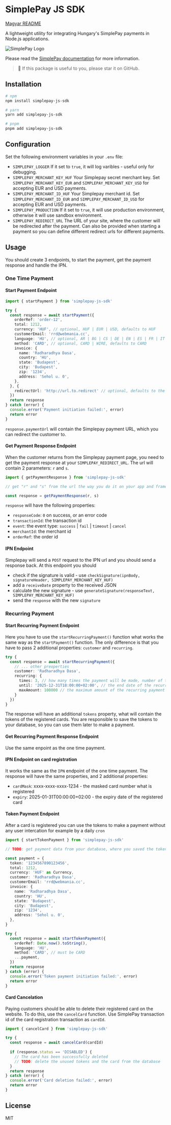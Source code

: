 # SimplePay JS SDK

[Magyar README](README.md)

A lightweight utility for integrating Hungary's SimplePay payments in Node.js applications.

![SimplePay Logo](simplepay_logo.jpg)

Please read the [SimplePay documentation](https://simplepay.hu/fejlesztoknek) for more information.

> 🫵 If this package is useful to you, please star it on GitHub.

## Installation

```bash
# npm
npm install simplepay-js-sdk

# yarn
yarn add simplepay-js-sdk

# pnpm
pnpm add simplepay-js-sdk
```

## Configuration

Set the following environment variables in your `.env` file:

- `SIMPLEPAY_LOGGER` If it set to `true`, it will log varibles - useful only for debugging.
- `SIMPLEPAY_MERCHANT_KEY_HUF` Your Simplepay secret merchant key. Set `SIMPLEPAY_MERCHANT_KEY_EUR` and `SIMPLEPAY_MERCHANT_KEY_USD` for accepting EUR and USD payments.
- `SIMPLEPAY_MERCHANT_ID_HUF` Your Simplepay merchant id. Set `SIMPLEPAY_MERCHANT_ID_EUR` and `SIMPLEPAY_MERCHANT_ID_USD` for accepting EUR and USD payments.
- `SIMPLEPAY_PRODUCTION` If it set to `true`, it will use production environment, otherwise it will use sandbox environment.
- `SIMPLEPAY_REDIRECT_URL` The URL of your site, where the customer will be redirected after the payment. Can also be provided when starting a payment so you can define different redirect urls for different payments.

## Usage

You should create 3 endpoints, to start the payment, get the payment response and handle the IPN.

### One Time Payment

#### Start Payment Endpoint

```typescript
import { startPayment } from 'simplepay-js-sdk'

try {
  const response = await startPayment({
    orderRef: 'order-12',
    total: 1212,
    currency: 'HUF', // optional, HUF | EUR | USD, defaults to HUF
    customerEmail: 'rrd@webmania.cc',
    language: 'HU', // optional, AR | BG | CS | DE | EN | ES | FR | IT | HR | HU | PL | RO | RU | SK | TR | ZH, defaults to HU
    method: 'CARD', // optional, CARD | WIRE, defaults to CARD
    invoice: {
      name: 'Radharadhya Dasa',
      country: 'HU',
      state: 'Budapest',
      city: 'Budapest',
      zip: '1234',
      address: 'Sehol u. 0',
    },
  }, {
    redirectUrl: 'http://url.to.redirect' // optional, defaults to the value of the SIMPLEPAY_REDIRECT_URL environment variable
  })
  return response
} catch (error) {
  console.error('Payment initiation failed:', error)
  return error
}
```

`response.paymentUrl` will contain the Simplepay payment URL, which you can redirect the customer to.

#### Get Payment Response Endpoint

When the customer returns from the Simplepay payment page, you need to get the payment response at your `SIMPLEPAY_REDIRECT_URL`. The url will contain 2 parameters: `r` and `s`.

```typescript
import { getPaymentResponse } from 'simplepay-js-sdk'

// get "r" and "s" from the url the way you do it on your app and framework

const response = getPaymentResponse(r, s)
```

`response` will have the following properties:

- `responseCode`: `0` on success, or an error code
- `transactionId`: the transaction id
- `event`: the event type: `success` | `fail` | `timeout` | `cancel`
- `merchantId`: the merchant id
- `orderRef`: the order id

#### IPN Endpoint

Simplepay will send a `POST` request to the IPN url and you should send a response back.
At this endpoint you should

- check if the signature is valid - use `checkSignature(ipnBody, signatureHeader, SIMPLEPAY_MERCHANT_KEY_HUF)`
- add a `receiveDate` property to the received JSON
- calculate the new signature - use `generateSignature(responseText, SIMPLEPAY_MERCHANT_KEY_HUF)`
- send the `response` with the new `signature`


### Recurring Payment

#### Start Recurring Payment Endpoint

Here you have to use the `startRecurringPayment()` function what works the same way as the `startPayment()` function. The only difference is that you have to pass 2 additional properties: `customer` and `recurring`.

```typescript
try {
  const response = await startRecurringPayment({
    // ... other preoperties
    customer: 'Radharadhya Dasa',
    recurring: {
      times: 3, // how many times the payment will be made, number of tokens
      until: '2025-12-31T18:00:00+02:00', // the end date of the recurring payment - use the toISO8601DateString() helper function
      maxAmount: 100000 // the maximum amount of the recurring payment
    }
  })
}
```

The response will have an additional `tokens` property, what will contain the tokens of the registered cards.
You are responsible to save the tokens to your database, so you can use them later to make a payment.


#### Get Recurring Payment Response Endpoint

Use the same enpoint as the one time payment.

#### IPN Endpoint on card registration

It works the same as the `IPN` endpoint of the one time payment.
The response will have the same properties, and 2 additional properties:

 - `cardMask`: xxxx-xxxx-xxxx-1234 - the masked card number what is registered
 - `expiry`: 2025-01-31T00:00:00+02:00 - the expiry date of the registered card

 #### Token Payment Endpoint

 After a card is registered you can use the tokens to make a payment without any user intercation for example by a daily `cron`

```typescript
import { startTokenPayment } from 'simplepay-js-sdk'

// TODO: get payment data from your database, where you saved the tokens

const payment = {
  token: '1234567890123456',
  total: 1212,
  currency: 'HUF' as Currency,
  customer: 'Radharadhya Dasa',
  customerEmail: 'rrd@webmania.cc',
  invoice: {
    name: 'Radharadhya Dasa',
    country: 'HU',
    state: 'Budapest',
    city: 'Budapest',
    zip: '1234',
    address: 'Sehol u. 0',
  },
}

try {
  const response = await startTokenPayment({
    orderRef: Date.now().toString(),
    language: 'HU',
    method: 'CARD', // must be CARD
    ...payment,
  })
  return response
} catch (error) {
  console.error('Token payment initiation failed:', error)
  return error
}
```

#### Card Cancelation

Paying customers should be able to delete their registered card on the website.
To do this, use the `cancelCard` function. Use SimplePay transaction id of the card registration transaction as `cardId`.

```typescript
import { cancelCard } from 'simplepay-js-sdk'

try {
  const response = await cancelCard(cardId)
  
  if (response.status == 'DISABLED') {
    // The card has been successfully deleted
    // TODO: delete the unused tokens and the card from the database
  }
  return response
} catch (error) {
  console.error('Card deletion failed:', error)
  return error
}
```

## License

MIT
